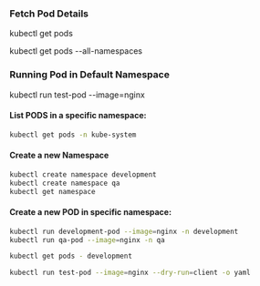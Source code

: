 
### Fetch Pod Details

kubectl get pods

kubectl get pods --all-namespaces

### Running Pod in Default Namespace

kubectl run test-pod --image=nginx


#### List PODS in a specific namespace:
```sh
kubectl get pods -n kube-system
```

#### Create a new Namespace
```sh
kubectl create namespace development
kubectl create namespace qa
kubectl get namespace
```

#### Create a new POD in specific namespace:
```sh
kubectl run development-pod --image=nginx -n development
kubectl run qa-pod --image=nginx -n qa

kubectl get pods - development

kubectl run test-pod --image=nginx --dry-run=client -o yaml
```

